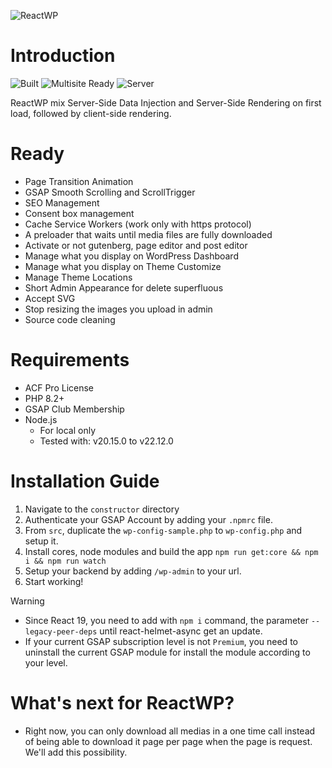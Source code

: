 ![ReactWP](https://reactwp.com/github-image/banner-black.jpg)

# Introduction

![Built](https://img.shields.io/badge/Built-Webpack-blue)
![Multisite Ready](https://img.shields.io/badge/Multisite-Ready-brightgreen)
![Server](https://img.shields.io/badge/Server-PHP-orange)

ReactWP mix Server-Side Data Injection and Server-Side Rendering on first load, followed by client-side rendering.


# Ready
- Page Transition Animation
- GSAP Smooth Scrolling and ScrollTrigger
- SEO Management
- Consent box management
- Cache Service Workers (work only with https protocol)
- A preloader that waits until media files are fully downloaded
- Activate or not gutenberg, page editor and post editor
- Manage what you display on WordPress Dashboard
- Manage what you display on Theme Customize
- Manage Theme Locations
- Short Admin Appearance for delete superfluous
- Accept SVG
- Stop resizing the images you upload in admin
- Source code cleaning

# Requirements
- ACF Pro License
- PHP 8.2+
- GSAP Club Membership
- Node.js
	- For local only
	- Tested with: v20.15.0 to v22.12.0

# Installation Guide
1. Navigate to the `constructor` directory
2. Authenticate your GSAP Account by adding your `.npmrc` file.
3. From `src`, duplicate the `wp-config-sample.php` to `wp-config.php` and setup it.
4. Install cores, node modules and build the app `npm run get:core && npm i && npm run watch`
5. Setup your backend by adding `/wp-admin` to your url.
6. Start working!

> [!WARNING]
> - Since React 19, you need to add with `npm i` command, the parameter `--legacy-peer-deps` until react-helmet-async get an update.
> - If your current GSAP subscription level is not `Premium`, you need to uninstall the current GSAP module for install the module according to your level.


# What's next for ReactWP?
- Right now, you can only download all medias in a one time call instead of being able to download it page per page when the page is request. We'll add this possibility.